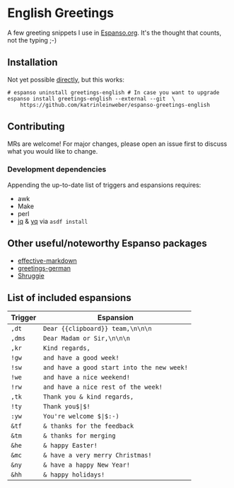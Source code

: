# English Greetings

A few greeting snippets I use in [Espanso.org](https://espanso.org/). It's the thought that counts, not the typing ;-)

## Installation

Not yet possible [directly](https://espanso.org/docs/packages/#from-a-repository),
but this works:

```shell
# espanso uninstall greetings-english # In case you want to upgrade
espanso install greetings-english --external --git  \
    https://github.com/katrinleinweber/espanso-greetings-english
```

## Contributing

MRs are welcome! For major changes, please open an issue first to discuss what you would like to change.

### Development dependencies

Appending the up-to-date list of triggers and espansions requires:

- awk
- Make
- perl
- [jq](https://stedolan.github.io/jq/)
  & [yq](https://mikefarah.gitbook.io/yq/)
  via `asdf install`

## Other useful/noteworthy Espanso packages

- [effective-markdown](https://github.com/katrinleinweber/espanso-effective-markdown)
- [greetings-german](https://github.com/katrinleinweber/espanso-greetings-german)
- [Shruggie](https://hub.espanso.org/packages/shruggie/)

## List of included espansions

Trigger | Espansion
------- | ---------
`,dt` | `Dear {{clipboard}} team,\n\n\n`
`,dms` | `Dear Madam or Sir,\n\n\n`
`,kr` | `Kind regards,`
`!gw` | `and have a good week!`
`!sw` | `and have a good start into the new week!`
`!we` | `and have a nice weekend!`
`!rw` | `and have a nice rest of the week!`
`,tk` | `Thank you & kind regards,`
`!ty` | `Thank you$\|$!`
`:yw` | `You're welcome $\|$:-)`
`&tf` | `& thanks for the feedback `
`&tm` | `& thanks for merging `
`&he` | `& happy Easter!`
`&mc` | `& have a very merry Christmas!`
`&ny` | `& have a happy New Year!`
`&hh` | `& happy holidays!`
